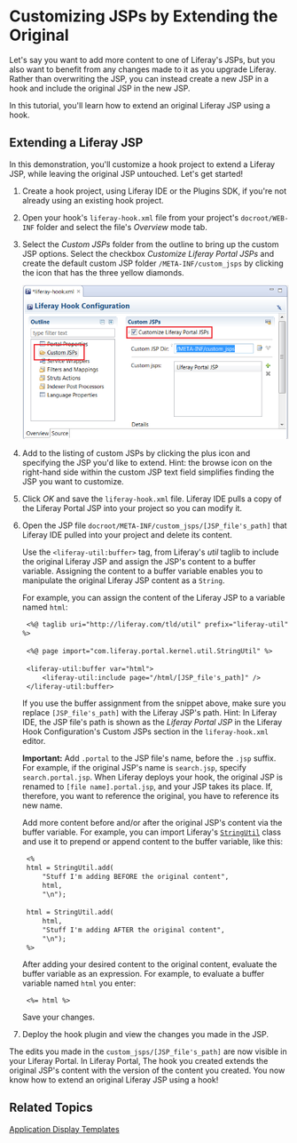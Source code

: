# Customizing JSPs by Extending the Original [](id=customizing-jsps-by-extending-the-original)

<!-- An ending test plugin can be found at:
https://github.com/liferay/liferay-docs/develop/tutorials/code/cust/extend-jsp/end/extend-original-jsp-hook
-->

Let's say you want to add more content to one of Liferay's JSPs, but you also
want to benefit from any changes made to it as you upgrade Liferay. Rather
than overwriting the JSP, you can instead create a new JSP in a hook and include
the original JSP in the new JSP. 

In this tutorial, you'll learn how to extend an original Liferay JSP using a
hook. 

## Extending a Liferay JSP

In this demonstration, you'll customize a hook project to extend a Liferay JSP,
while leaving the original JSP untouched. Let's get started! 

1. Create a hook project, using Liferay IDE or the Plugins SDK, if you're not
   already using an existing hook project. 

2. Open your hook's `liferay-hook.xml` file from your project's
   `docroot/WEB-INF` folder and select the file's *Overview* mode tab.

3. Select the *Custom JSPs* folder from the outline to bring up the custom JSP
   options. Select the checkbox *Customize Liferay Portal JSPs* and create the
   default custom JSP folder `/META-INF/custom_jsps` by clicking the icon that
   has the three yellow diamonds.

    ![Figure 1: Liferay IDE's Hook Configuration menu allows you to create a custom JSP.](../../images/custom-jsp-hook-config.png)

4. Add to the listing of custom JSPs by clicking the plus icon and specifying
   the JSP you'd like to extend. Hint: the browse icon on the right-hand side
   within the custom JSP text field simplifies finding the JSP you want to
   customize. 

5. Click *OK* and save the `liferay-hook.xml` file. Liferay IDE pulls a copy of
   the Liferay Portal JSP into your project so you can modify it. 

6. Open the JSP file `docroot/META-INF/custom_jsps/[JSP_file's_path]` that
   Liferay IDE pulled into your project and delete its content. 

    Use the `<liferay-util:buffer>` tag, from Liferay's *util* taglib to include
    the original Liferay JSP and assign the JSP's content to a buffer variable.
    Assigning the content to a buffer variable enables you to manipulate the
    original Liferay JSP content as a `String`. 

    For example, you can assign the content of the Liferay JSP to a variable
    named `html`: 

        <%@ taglib uri="http://liferay.com/tld/util" prefix="liferay-util" %>

        <%@ page import="com.liferay.portal.kernel.util.StringUtil" %>

        <liferay-util:buffer var="html">
            <liferay-util:include page="/html/[JSP_file's_path]" />
        </liferay-util:buffer>

    If you use the buffer assignment from the snippet above, make sure you 
    replace `[JSP_file's_path]` with the Liferay JSP's path. Hint: In Liferay
    IDE, the JSP file's path is shown as the *Liferay Portal JSP*
    in the Liferay Hook Configuration's Custom JSPs section in the
    `liferay-hook.xml` editor. 

    **Important:** Add `.portal` to the JSP file's name, before the `.jsp`
    suffix. For example, if the original JSP's name is `search.jsp`, specify
    `search.portal.jsp`. When Liferay deploys your hook, the original JSP is
    renamed to `[file name].portal.jsp`, and your JSP takes its place. If,
    therefore, you want to reference the original, you have to reference its new
    name. 

    Add more content before and/or after the original JSP's content via the
    buffer variable. For example, you can import Liferay's
    [`StringUtil`](http://docs.liferay.com/portal/6.2/javadocs/com/liferay/portal/kernel/util/StringUtil.html)
    class and use it to prepend or append content to the buffer variable, like
    this: 

        <%
        html = StringUtil.add(
            "Stuff I'm adding BEFORE the original content",
            html,
            "\n");

        html = StringUtil.add(
            html,
            "Stuff I'm adding AFTER the original content",
            "\n");
        %>

    After adding your desired content to the original content, evaluate the
    buffer variable as an expression. For example, to evaluate a buffer variable
    named `html` you enter:

        <%= html %>

    Save your changes. 

7. Deploy the hook plugin and view the changes you made in the JSP. 

The edits you made in the `custom_jsps/[JSP_file's_path]` are now visible in
your Liferay Portal. In Liferay Portal, The hook you created extends the
original JSP's content with the version of the content you created. You now know
how to extend an original Liferay JSP using a hook! 

## Related Topics 

[Application Display Templates](/develop/tutorials/-/knowledge_base/application-display-templates)

